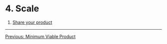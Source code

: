 # 4. Scale

1. [Share your product](../by-topic/share.md)

---

[Previous: Minimum Viable Product](./3-minimum-viable-product.md)
